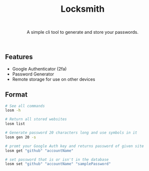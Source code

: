 <h1 align="center">
   Locksmith
</h1>
<br>
<p align="center">
  A simple cli tool to generate and store your passwords.
</p>
<br>

## Features
- Google Authenticator (2fa)
- Password Generator
- Remote storage for use on other devices

## Format
```bash
# See all commands
losm -h

# Return all stored websites
losm list

# Generate password 20 characters long and use symbols in it 
losm gen 20 -s

# promt your Google Auth key and returns password of given site
losm get "github" "accountName"

# set password that is or isn't in the database
losm set "github" "accountName" "samplePassword"
```
